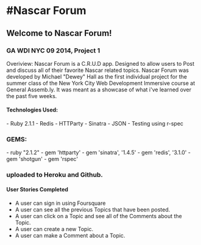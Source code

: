 <h1>#Nascar Forum</h1>

<h2>Welcome to Nascar Forum!</h2>

<h3>GA WDI NYC 09 2014, Project 1</h3>

Overiview:
Nascar Forum is a C.R.U.D app. Designed to allow users to Post and discuss all of their favorite Nascar related topics.
Nascar Forum was developed by Michael "Dewey" Hall as the first individual project for the summer class of the New York City Web Development Immersive course at General Assemb.ly. It was meant as a showcase of what i've learned over the past five weeks.

<h4>Technologies Used:</h4>
- Ruby 2.1.1
- Redis
- HTTParty
- Sinatra
- JSON
- Testing using r-spec

<h3>GEMS:</h3>
- ruby "2.1.2"
- gem 'httparty'
- gem 'sinatra', '1.4.5'
- gem 'redis',  '3.1.0'
- gem 'shotgun' - gem 'rspec'

<h3>uploaded to Heroku and Github.</h3>

<h4>User Stories Completed</h4>

- A user can sign in using Foursquare
- A user can see all the previous Topics that have been posted.
- A user can click on a Topic and see all of the Comments about the Topic.
- A user can create a new Topic.
- A user can make a Comment about a Topic.
